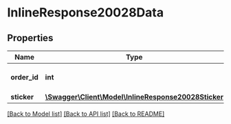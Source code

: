 # InlineResponse20028Data

## Properties
Name | Type | Description | Notes
------------ | ------------- | ------------- | -------------
**order_id** | **int** | Идентификатор сборочного задания. | [optional] 
**sticker** | [**\Swagger\Client\Model\InlineResponse20028Sticker**](InlineResponse20028Sticker.md) |  | [optional] 

[[Back to Model list]](../../README.md#documentation-for-models) [[Back to API list]](../../README.md#documentation-for-api-endpoints) [[Back to README]](../../README.md)

